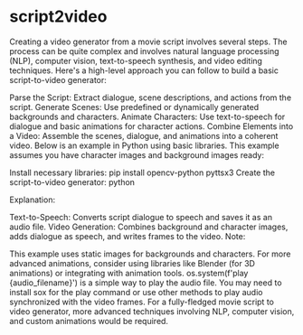 # script2video

Creating a video generator from a movie script involves several steps. The process can be quite complex and involves natural language processing (NLP), computer vision, text-to-speech synthesis, and video editing techniques. Here's a high-level approach you can follow to build a basic script-to-video generator:

Parse the Script: Extract dialogue, scene descriptions, and actions from the script.
Generate Scenes: Use predefined or dynamically generated backgrounds and characters.
Animate Characters: Use text-to-speech for dialogue and basic animations for character actions.
Combine Elements into a Video: Assemble the scenes, dialogue, and animations into a coherent video.
Below is an example in Python using basic libraries. This example assumes you have character images and background images ready:

Install necessary libraries:
pip install opencv-python pyttsx3
Create the script-to-video generator:
python

Explanation:

Text-to-Speech: Converts script dialogue to speech and saves it as an audio file.
Video Generation: Combines background and character images, adds dialogue as speech, and writes frames to the video.
Note:

This example uses static images for backgrounds and characters. For more advanced animations, consider using libraries like Blender (for 3D animations) or integrating with animation tools.
os.system(f'play {audio_filename}') is a simple way to play the audio file. You may need to install sox for the play command or use other methods to play audio synchronized with the video frames.
For a fully-fledged movie script to video generator, more advanced techniques involving NLP, computer vision, and custom animations would be required.







